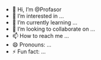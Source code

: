 - 👋 Hi, I’m @Profasor
- 👀 I’m interested in ...
- 🌱 I’m currently learning ...
- 💞️ I’m looking to collaborate on ...
- 📫 How to reach me ...
- 😄 Pronouns: ...
- ⚡ Fun fact: ...

<!---
Profasor/Profasor is a ✨ special ✨ repository because its `README.md` (this file) appears on your GitHub profile.
You can click the Preview link to take a look at your changes.
--->
